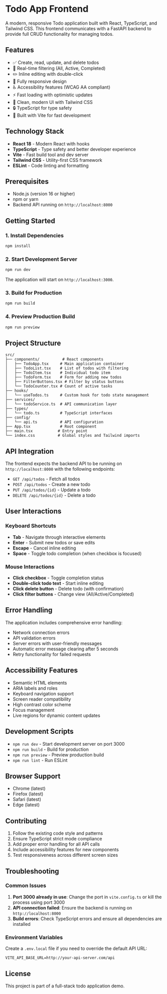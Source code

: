 # Todo App Frontend

A modern, responsive Todo application built with React, TypeScript, and Tailwind CSS. This frontend communicates with a FastAPI backend to provide full CRUD functionality for managing todos.

## Features

- ✅ Create, read, update, and delete todos
- 🔄 Real-time filtering (All, Active, Completed)
- ✏️ Inline editing with double-click
- 📱 Fully responsive design
- ♿ Accessibility features (WCAG AA compliant)
- ⚡ Fast loading with optimistic updates
- 🎨 Clean, modern UI with Tailwind CSS
- 🔒 TypeScript for type safety
- 🚀 Built with Vite for fast development

## Technology Stack

- **React 18** - Modern React with hooks
- **TypeScript** - Type safety and better developer experience
- **Vite** - Fast build tool and dev server
- **Tailwind CSS** - Utility-first CSS framework
- **ESLint** - Code linting and formatting

## Prerequisites

- Node.js (version 16 or higher)
- npm or yarn
- Backend API running on `http://localhost:8000`

## Getting Started

### 1. Install Dependencies

```bash
npm install
```

### 2. Start Development Server

```bash
npm run dev
```

The application will start on `http://localhost:3000`.

### 3. Build for Production

```bash
npm run build
```

### 4. Preview Production Build

```bash
npm run preview
```

## Project Structure

```
src/
├── components/          # React components
│   ├── TodoApp.tsx     # Main application container
│   ├── TodoList.tsx    # List of todos with filtering
│   ├── TodoItem.tsx    # Individual todo item
│   ├── TodoForm.tsx    # Form for adding new todos
│   ├── FilterButtons.tsx # Filter by status buttons
│   └── TodoCounter.tsx # Count of active tasks
├── hooks/
│   └── useTodos.ts     # Custom hook for todo state management
├── services/
│   └── todoService.ts  # API communication layer
├── types/
│   └── todo.ts         # TypeScript interfaces
├── config/
│   └── api.ts          # API configuration
├── App.tsx             # Root component
├── main.tsx           # Entry point
└── index.css          # Global styles and Tailwind imports
```

## API Integration

The frontend expects the backend API to be running on `http://localhost:8000` with the following endpoints:

- `GET /api/todos` - Fetch all todos
- `POST /api/todos` - Create a new todo
- `PUT /api/todos/{id}` - Update a todo
- `DELETE /api/todos/{id}` - Delete a todo

## User Interactions

### Keyboard Shortcuts
- **Tab** - Navigate through interactive elements
- **Enter** - Submit new todos or save edits
- **Escape** - Cancel inline editing
- **Space** - Toggle todo completion (when checkbox is focused)

### Mouse Interactions
- **Click checkbox** - Toggle completion status
- **Double-click todo text** - Start inline editing
- **Click delete button** - Delete todo (with confirmation)
- **Click filter buttons** - Change view (All/Active/Completed)

## Error Handling

The application includes comprehensive error handling:

- Network connection errors
- API validation errors
- Server errors with user-friendly messages
- Automatic error message clearing after 5 seconds
- Retry functionality for failed requests

## Accessibility Features

- Semantic HTML elements
- ARIA labels and roles
- Keyboard navigation support
- Screen reader compatibility
- High contrast color scheme
- Focus management
- Live regions for dynamic content updates

## Development Scripts

- `npm run dev` - Start development server on port 3000
- `npm run build` - Build for production
- `npm run preview` - Preview production build
- `npm run lint` - Run ESLint

## Browser Support

- Chrome (latest)
- Firefox (latest)
- Safari (latest)
- Edge (latest)

## Contributing

1. Follow the existing code style and patterns
2. Ensure TypeScript strict mode compliance
3. Add proper error handling for all API calls
4. Include accessibility features for new components
5. Test responsiveness across different screen sizes

## Troubleshooting

### Common Issues

1. **Port 3000 already in use**: Change the port in `vite.config.ts` or kill the process using port 3000
2. **API connection failed**: Ensure the backend is running on `http://localhost:8000`
3. **Build errors**: Check TypeScript errors and ensure all dependencies are installed

### Environment Variables

Create a `.env.local` file if you need to override the default API URL:

```env
VITE_API_BASE_URL=http://your-api-server.com/api
```

## License

This project is part of a full-stack todo application demo.